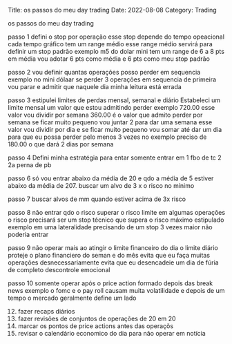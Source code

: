 Title: os passos do meu day trading
Date: 2022-08-08
Category: Trading



os passos do meu day trading

passo 1 defini o stop por operação
esse stop depende do tempo opeacional
cada tempo gráfico tem um range médio
esse range médio servirá para definir um stop padrão
exemplo m5 do dolar mini tem um range de 6 a 8 pts em média
vou adotar 6 pts como média e 6 pts como meu stop padrão

passo 2 vou definir quantas operações posso perder em sequencia
exemplo no mini dólaar se perder 3 operações em sequencia de primeira vou parar
e admitir que naquele dia minha leitura está errada


passo 3 estipulei limites de perdas mensal, semanal e diário
Estabeleci um limite mensal
um valor que estou admitindo perder
exemplo 720.00
esse valor vou dividir por semana
360.00
é o valor que admito perder por semana se ficar muito pequeno vou juntar 2 para dar uma semana
esse valor vou dividir por dia
e se ficar muito pequeno vou somar até dar um dia para que eu possa perder pelo menos 3 vezes
no exemplo preciso de 180.00
o que dará 2 dias por semana

passo 4 Defini minha estratégia para entar
 somente entrar em 1 fbo de tc  2 2a perna de pb

passo 6 só vou entrar abaixo da média de 20
e qdo a média de 5 estiver abaixo da média de 207. buscar um alvo de 3 x o risco no mínimo

passo 7
 buscar alvos de mm quando estiver acima de 3x risco

passo 8
não entrar qdo o risco superar o risco limite
em algumas operações o risco precisará ser um stop técnico que supera o risco máximo estipulado
exemplo em uma lateralidade precisando de um stop 3 vezes maior não poderia entrar


passo 9
não operar mais ao atingir o limite financeiro do dia
o limite diário proteje o plano financiero do seman e do mês
evita que eu faça muitas operações desnecessariamente
evita que eu desencadeie um dia de fúria de completo descontrole emocional

passo 10
somente operar após o price action formado  depois das break news
exemplo o fomc e o pay roll causam muita volatilidade e depois de um tempo o mercado geralmente define um lado

12. fazer recaps diários
14. fazer revisões de conjuntos de operações de 20 em 20
15. marcar os pontos de price actions antes das operaçõs
16. revisar o calendário economico do dia para não operar em notícia